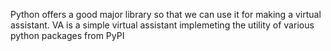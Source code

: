 Python offers a good major library so that we can use it for making a virtual assistant.
VA is a simple virtual assistant implemeting the utility of various python packages from PyPI
